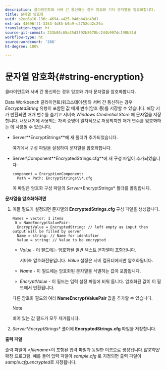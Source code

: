 ```yaml
---
description: 클라이언트와 서버 간 통신하는 경우 암호와 기타 문자열을 암호화합니다.
title: 문자열 암호화
uuid: b2ec6a10-136c-4694-a425-04dbb41d43d1
exl-id: 43696ff1-3153-4d85-b9a9-c2752dd2c29a
translation-type: ht
source-git-commit: 233b04c65a45d3f92b8670bc244b907dc198b51d
workflow-type: ht
source-wordcount: '268'
ht-degree: 100%

---
```


# 문자열 암호화{#string-encryption}

클라이언트와 서버 간 통신하는 경우 암호와 기타 문자열을 암호화합니다.

Data Workbench 클라이언트(워크스테이션)와 서버 간 통신하는 경우 *EncryptedString* 유형이 포함된 값 매개 변수(암호 등)를 저장할 수 있습니다. 해당 키가 반환되면 매개 변수를 숨기고 서버측 *Windows Credential Store* 에 문자열을 저장합니다. 내보내기에 사용되는 자격 증명이 일차적으로 저장되지만 매개 변수를 암호화하는 데 사용될 수 있습니다.

* Server\**EncryptStrings**에 새 폴더가 추가되었습니다.

   여기에서 구성 파일을 설정하여 문자열을 암호화합니다.

* Server\Component\**EncryptedStrings.cfg**에 새 구성 파일이 추가되었습니다.

   ```
   component = EncryptionComponent:
     Path = Path: EncryptStrings\\*.cfg
   ```

   이 파일은 암호화 구성 파일의 *Server*\*EncryptStrings* 폴더를 폴링합니다.

**문자열을 암호화하려면**

1. 이들 필드가 설정되면 문자열의 **EncryptedStrings.cfg** 구성 파일을 생성합니다.

   ```
   Names = vector: 1 items
    0 = NameEncryptValuePair:
     EncryptValue = EncryptedString: // left empty as input then output will be filled by server
     Name = string: // Name for identifier 
     Value = string: // Value to be encrypted
   ```

   * *Value* - 이 필드에는 암호화될 일반 텍스트 문자열이 포함됩니다.

      서버측 암호화전용입니다. *Value* 설정은 서버 컴퓨터에서만 암호화됩니다.

   * *Name* - 이 필드에는 암호화된 문자열을 식별하는 값이 포함됩니다.
   * *EncryptValue* - 이 필드는 입력 설정 파일에 비워 둡니다. 암호화된 값이 이 필드에서 반환됩니다.

   다른 암호화 필드의 여러 **NameEncryptValuePair** 값을 추가할 수 있습니다.

   >[!NOTE]
   >
   >비어 있는 값 필드가 모두 제거됩니다.

1. *Server\*EncryptStrings** 폴더에 **EncryptedStrings.cfg** 파일을 저장합니다.

**출력 파일**

출력 파일이 &lt;*filename*>이 포함된 입력 파일과 동일한 이름으로 생성됩니다.*암호화된* 확장 프로그램. 예를 들어 입력 파일이 *sample.cfg* 로 지정되면 출력 파일이 *sample.cfg.encrypted*&#x200B;로 지정됩니다.
